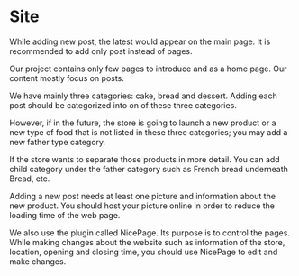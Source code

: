 # Site
While adding new post, the latest would appear on the main page. It is recommended to add only post instead of pages. 

Our project contains only few pages to introduce and as a home page. Our content mostly focus on posts. 

We have mainly three categories: cake, bread and dessert. Adding each post should be categorized into on of these three categories. 

However, if in the future, the store is going to launch a new product or a new type of food that is not listed in these three categories; you may add a new father type category. 

If the store wants to separate those products in more detail. You can add child category under the father category such as French bread underneath Bread, etc.

Adding a new post needs at least one picture and information about the new product. You should host your picture online in order to reduce the loading time of the web page. 

We also use the plugin called NicePage. Its purpose is to control the pages. While making changes about the website such as information of the store, location, opening and closing time, you should use NicePage to edit and make changes. 